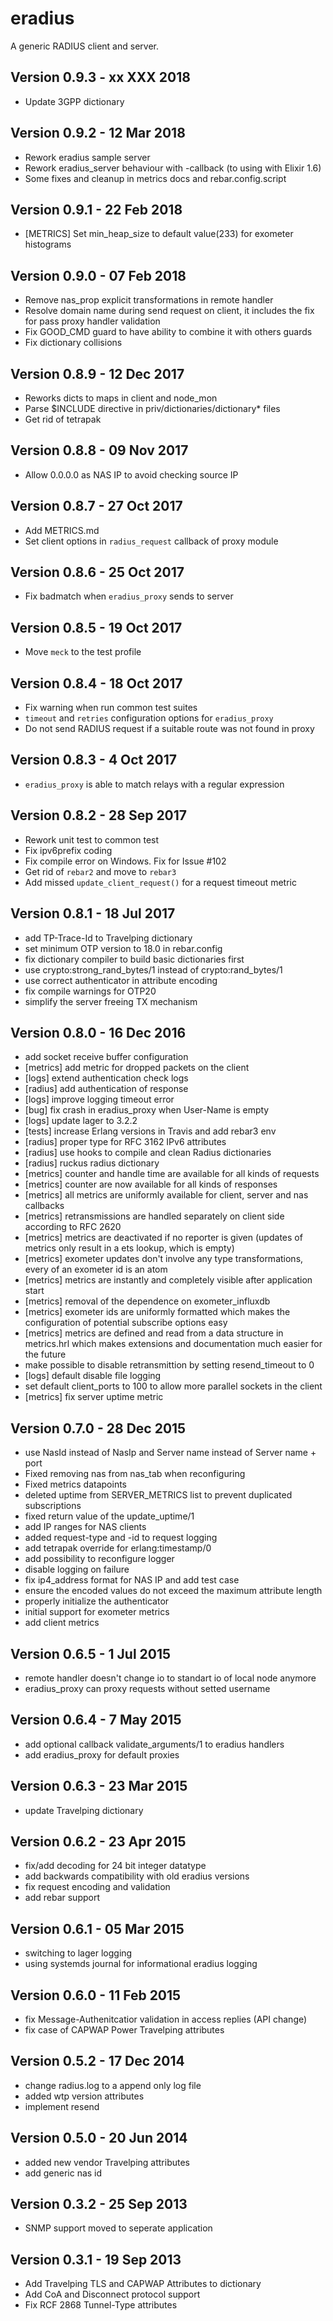 eradius
=======

A generic RADIUS client and server.

Version 0.9.3 - xx XXX 2018
---------------------------

* Update 3GPP dictionary

Version 0.9.2 - 12 Mar 2018
---------------------------

* Rework eradius sample server
* Rework eradius_server behaviour with -callback (to using with Elixir 1.6)
* Some fixes and cleanup in metrics docs and rebar.config.script

Version 0.9.1 - 22 Feb 2018
---------------------------

* [METRICS] Set min_heap_size to default value(233) for exometer histograms

Version 0.9.0 - 07 Feb 2018
---------------------------

* Remove nas_prop explicit transformations in remote handler
* Resolve domain name during send request on client, it includes the fix for pass proxy handler validation
* Fix GOOD_CMD guard to have ability to combine it with others guards
* Fix dictionary collisions

Version 0.8.9 - 12 Dec 2017
---------------------------
* Reworks dicts to maps in client and node_mon 
* Parse $INCLUDE directive in priv/dictionaries/dictionary\* files
* Get rid of tetrapak

Version 0.8.8 - 09 Nov 2017
---------------------------
* Allow 0.0.0.0 as NAS IP to avoid checking source IP

Version 0.8.7 - 27 Oct 2017
---------------------------
* Add METRICS.md
* Set client options in `radius_request` callback of proxy module

Version 0.8.6 - 25 Oct 2017
---------------------------
* Fix badmatch when `eradius_proxy` sends to server

Version 0.8.5 - 19 Oct 2017
---------------------------
* Move `meck` to the test profile

Version 0.8.4 - 18 Oct 2017
---------------------------
* Fix warning when run common test suites
* `timeout` and `retries` configuration options for `eradius_proxy`
* Do not send RADIUS request if a suitable route was not found in proxy

Version 0.8.3 - 4 Oct 2017
---------------------------
* `eradius_proxy` is able to match relays with a regular expression

Version 0.8.2 - 28 Sep 2017
---------------------------
* Rework unit test to common test
* Fix ipv6prefix coding
* Fix compile error on Windows. Fix for Issue #102
* Get rid of `rebar2` and move to `rebar3`
* Add missed `update_client_request()` for a request timeout metric

Version 0.8.1 - 18 Jul 2017
---------------------------
* add TP-Trace-Id to Travelping dictionary
* set minimum OTP version to 18.0 in rebar.config
* fix dictionary compiler to build basic dictionaries first
* use crypto:strong_rand_bytes/1 instead of crypto:rand_bytes/1
* use correct authenticator in attribute encoding
* fix compile warnings for OTP20
* simplify the server freeing TX mechanism

Version 0.8.0 - 16 Dec 2016
---------------------------
* add socket receive buffer configuration
* [metrics] add metric for dropped packets on the client
* [logs] extend authentication check logs
* [radius] add authentication of response
* [logs] improve logging timeout error
* [bug] fix crash in eradius_proxy when User-Name is empty
* [logs] update lager to 3.2.2
* [tests] increase Erlang versions in Travis and add rebar3 env
* [radius] proper type for RFC 3162 IPv6 attributes
* [radius] use hooks to compile and clean Radius dictionaries
* [radius] ruckus radius dictionary
* [metrics] counter and handle time are available for all kinds of requests
* [metrics] counter are now available for all kinds of responses
* [metrics] all metrics are uniformly available for client, server and nas
  callbacks
* [metrics] retransmissions are handled separately on client side according
  to RFC 2620
* [metrics] metrics are deactivated if no reporter is given (updates of metrics
  only result in a ets lookup, which is empty)
* [metrics] exometer updates don't involve any type transformations, every
  of an exometer id is an atom
* [metrics] metrics are instantly and completely visible after application start
* [metrics] removal of the dependence on exometer_influxdb
* [metrics] exometer ids are uniformly formatted which makes the configuration
  of potential subscribe options easy
* [metrics] metrics are defined and read from a data structure in metrics.hrl
  which makes extensions and documentation much easier for the future
* make possible to disable retransmittion by setting resend_timeout to 0
* [logs] default disable file logging
* set default client_ports to 100 to allow more parallel sockets in the client
* [metrics] fix server uptime metric

Version 0.7.0 - 28 Dec 2015
---------------------------
* use NasId instead of NasIp and Server name instead of Server name + port
* Fixed removing nas from nas_tab when reconfiguring
* Fixed metrics datapoints
* deleted uptime from SERVER_METRICS list to prevent duplicated subscriptions
* fixed return value of the update_uptime/1
* add IP ranges for NAS clients
* added request-type and -id to request logging
* add tetrapak override for erlang:timestamp/0
* add possibility to reconfigure logger
* disable logging on failure
* fix ip4_address format for NAS IP and add test case
* ensure the encoded values do not exceed the maximum attribute length
* properly initialize the authenticator
* initial support for exometer metrics
* add client metrics

Version 0.6.5 - 1 Jul 2015
---------------------------
* remote handler doesn't change io to standart io of local node anymore
* eradius_proxy can proxy requests without setted username

Version 0.6.4 - 7 May 2015
---------------------------
* add optional callback validate_arguments/1 to eradius handlers
* add eradius_proxy for default proxies

Version 0.6.3 - 23 Mar 2015
---------------------------
* update Travelping dictionary

Version 0.6.2 - 23 Apr 2015
---------------------------
* fix/add decoding for 24 bit integer datatype
* add backwards compatibility with old eradius versions
* fix request encoding and validation
* add rebar support

Version 0.6.1 - 05 Mar 2015
---------------------------
* switching to lager logging
* using systemds journal for informational eradius logging

Version 0.6.0 - 11 Feb 2015
---------------------------

* fix Message-Authenitcatior validation in access replies (API change)
* fix case of CAPWAP Power Travelping attributes

Version 0.5.2 - 17 Dec 2014
---------------------------

* change radius.log to a append only log file
* added wtp version attributes
* implement resend

Version 0.5.0 - 20 Jun 2014
---------------------------

* added new vendor Travelping attributes
* add generic nas id

Version 0.3.2 - 25 Sep 2013
---------------------------

* SNMP support moved to seperate application

Version 0.3.1 - 19 Sep 2013
---------------------------

* Add Travelping TLS and CAPWAP Attributes to dictionary
* Add CoA and Disconnect protocol support
* Fix RCF 2868 Tunnel-Type attributes
